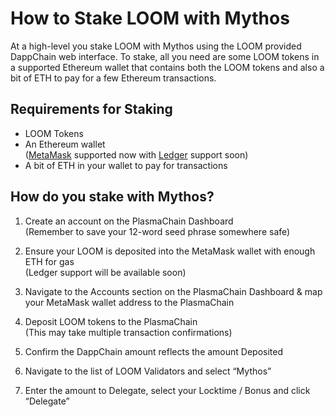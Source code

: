 # How to Stake LOOM with Mythos

At a high-level you stake LOOM with Mythos using the LOOM provided DappChain web interface. To stake, all you need are some LOOM tokens in a supported Ethereum wallet that contains both the LOOM tokens and also a bit of ETH to pay for a few Ethereum transactions.

## Requirements for Staking
* LOOM Tokens
* An Ethereum wallet <br/> ([MetaMask](https://metamask.io/) supported now with [Ledger](https://www.ledger.com/) support soon)
* A bit of ETH in your wallet to pay for transactions


##  How do you stake with Mythos?


1. Create an account on the PlasmaChain Dashboard<br>
(Remember to save your 12-word seed phrase somewhere safe)


2. Ensure your LOOM is deposited into the MetaMask wallet with enough ETH for gas<br>
(Ledger support will be available soon)


3. Navigate to the Accounts section on the PlasmaChain Dashboard & map your MetaMask wallet address to the PlasmaChain


4. Deposit LOOM tokens to the PlasmaChain<br>
(This may take multiple transaction confirmations)


5. Confirm the DappChain amount reflects the amount Deposited


6. Navigate to the list of LOOM Validators and select “Mythos”


7. Enter the amount to Delegate, select your Locktime / Bonus and click “Delegate”


